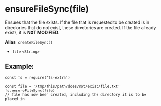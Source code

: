 ensureFileSync(file)
====================

Ensures that the file exists. If the file that is requested to be created is in directories that do not exist, these directories are created. If the file already exists, it is **NOT MODIFIED**.

**Alias:** `createFileSync()`

-   `file` `<String>`

Example:
--------

    const fs = require('fs-extra')

    const file = '/tmp/this/path/does/not/exist/file.txt'
    fs.ensureFileSync(file)
    // file has now been created, including the directory it is to be placed in
